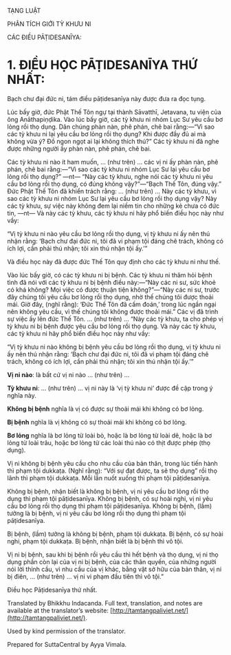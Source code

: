 

TẠNG LUẬT

PHÂN TÍCH GIỚI TỲ KHƯU NI

CÁC ĐIỀU PĀṬIDESANĪYA:

# 1\. ĐIỀU HỌC PĀṬIDESANĪYA THỨ NHẤT:

Bạch chư đại đức ni, tám điều pāṭidesanīya này được đưa ra đọc tụng.

Lúc bấy giờ, đức Phật Thế Tôn ngự tại thành Sāvatthī, Jetavana, tu viện của ông Anāthapiṇḍika. Vào lúc bấy giờ, các tỳ khưu ni nhóm Lục Sư yêu cầu bơ lỏng rồi thọ dụng. Dân chúng phàn nàn, phê phán, chê bai rằng:—“Vì sao các tỳ khưu ni lại yêu cầu bơ lỏng rồi thọ dụng? Khi được đầy đủ ai mà không vừa ý? Đồ ngon ngọt ai lại không thích thú?” Các tỳ khưu ni đã nghe được những người ấy phàn nàn, phê phán, chê bai.

Các tỳ khưu ni nào ít ham muốn, … (như trên) … các vị ni ấy phàn nàn, phê phán, chê bai rằng:—“Vì sao các tỳ khưu ni nhóm Lục Sư lại yêu cầu bơ lỏng rồi thọ dụng?” ―nt― “Này các tỳ khưu, nghe nói các tỳ khưu ni yêu cầu bơ lỏng rồi thọ dụng, có đúng không vậy?”—“Bạch Thế Tôn, đúng vậy.” Đức Phật Thế Tôn đã khiển trách rằng: … (như trên) … Này các tỳ khưu, vì sao các tỳ khưu ni nhóm Lục Sư lại yêu cầu bơ lỏng rồi thọ dụng vậy? Này các tỳ khưu, sự việc này không đem lại niềm tin cho những kẻ chưa có đức tin, ―nt― Và này các tỳ khưu, các tỳ khưu ni hãy phổ biến điều học này như vầy:

“Vị tỳ khưu ni nào yêu cầu bơ lỏng rồi thọ dụng, vị tỳ khưu ni ấy nên thú nhận rằng: ‘Bạch chư đại đức ni, tôi đã vi phạm tội đáng chê trách, không có ích lợi, cần phải thú nhận; tôi xin thú nhận tội ấy.’”

Và điều học này đã được đức Thế Tôn quy định cho các tỳ khưu ni như thế.

Vào lúc bấy giờ, có các tỳ khưu ni bị bệnh. Các tỳ khưu ni thăm hỏi bệnh tình đã nói với các tỳ khưu ni bị bệnh điều này:—“Này các ni sư, sức khoẻ có khá không? Mọi việc có được thuận tiện không?”—“Này các ni sư, trước đây chúng tôi yêu cầu bơ lỏng rồi thọ dụng, nhờ thế chúng tôi được thoải mái. Giờ đây, (nghĩ rằng): ‘Đức Thế Tôn đã cấm đoán,’ trong lúc ngần ngại nên không yêu cầu, vì thế chúng tôi không được thoải mái.” Các vị đã trình sự việc ấy lên đức Thế Tôn. … (như trên) … “Này các tỳ khưu, ta cho phép vị tỳ khưu ni bị bệnh được yêu cầu bơ lỏng rồi thọ dụng. Và này các tỳ khưu, các tỳ khưu ni hãy phổ biến điều học này như vầy:

“Vị tỳ khưu ni nào không bị bệnh yêu cầu bơ lỏng rồi thọ dụng, vị tỳ khưu ni ấy nên thú nhận rằng: ‘Bạch chư đại đức ni, tôi đã vi phạm tội đáng chê trách, không có ích lợi, cần phải thú nhận; tôi xin thú nhận tội ấy.’”

**Vị ni nào**: là bất cứ vị ni nào … (như trên) …

**Tỳ khưu ni**: … (như trên) … vị ni này là ‘vị tỳ khưu ni’ được đề cập trong ý nghĩa này.

**Không bị bệnh** nghĩa là vị có được sự thoải mái khi không có bơ lỏng.

**Bị bệnh** nghĩa là vị không có sự thoải mái khi không có bơ lỏng.

**Bơ lỏng** nghĩa là bơ lỏng từ loài bò, hoặc là bơ lỏng từ loài dê, hoặc là bơ lỏng từ loài trâu, hoặc bơ lỏng từ các loài thú nào có thịt được phép (thọ dụng).

Vị ni không bị bệnh yêu cầu cho nhu cầu của bản thân, trong lúc tiến hành thì phạm tội dukkaṭa. (Nghĩ rằng): “Với sự đạt được, ta sẽ thọ dụng” rồi thọ lãnh thì phạm tội dukkaṭa. Mỗi lần nuốt xuống thì phạm tội pāṭidesanīya.

Không bị bệnh, nhận biết là không bị bệnh, vị ni yêu cầu bơ lỏng rồi thọ dụng thì phạm tội pāṭidesanīya. Không bị bệnh, có sự hoài nghi, vị ni yêu cầu bơ lỏng rồi thọ dụng thì phạm tội pāṭidesanīya. Không bị bệnh, (lầm) tưởng là bị bệnh, vị ni yêu cầu bơ lỏng rồi thọ dụng thì phạm tội pāṭidesanīya.

Bị bệnh, (lầm) tưởng là không bị bệnh, phạm tội dukkaṭa. Bị bệnh, có sự hoài nghi, phạm tội dukkaṭa. Bị bệnh, nhận biết là bị bệnh thì vô tội.

Vị ni bị bệnh, sau khi bị bệnh rồi yêu cầu thì hết bệnh và thọ dụng, vị ni thọ dụng phần còn lại của vị ni bị bệnh, của các thân quyến, của những người nói lời thỉnh cầu, vì nhu cầu của vị khác, bằng vật sở hữu của bản thân, vị ni bị điên, … (như trên) … vị ni vi phạm đầu tiên thì vô tội.”

Điều học Pāṭidesanīya thứ nhất.

Translated by Bhikkhu Indacanda. Full text, translation, and notes are available at the translator’s website: [http://tamtangpaliviet.net/](http://tamtangpaliviet.net/).

Used by kind permission of the translator.

Prepared for SuttaCentral by Ayya Vimala.